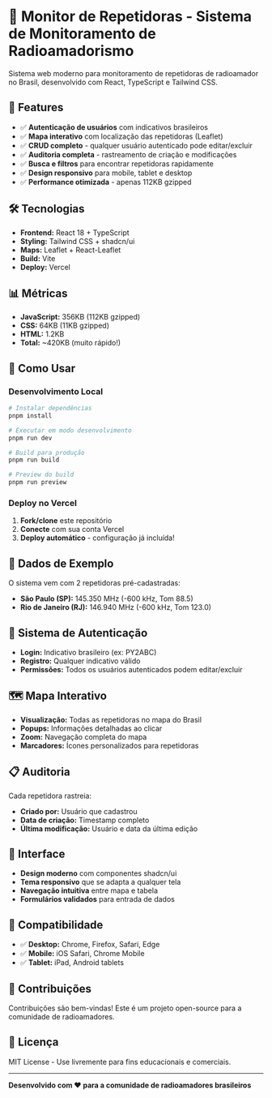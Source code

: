 # 📡 Monitor de Repetidoras - Sistema de Monitoramento de Radioamadorismo

Sistema web moderno para monitoramento de repetidoras de radioamador no Brasil, desenvolvido com React, TypeScript e Tailwind CSS.

## 🚀 Features

- ✅ **Autenticação de usuários** com indicativos brasileiros
- ✅ **Mapa interativo** com localização das repetidoras (Leaflet)
- ✅ **CRUD completo** - qualquer usuário autenticado pode editar/excluir
- ✅ **Auditoria completa** - rastreamento de criação e modificações
- ✅ **Busca e filtros** para encontrar repetidoras rapidamente
- ✅ **Design responsivo** para mobile, tablet e desktop
- ✅ **Performance otimizada** - apenas 112KB gzipped

## 🛠️ Tecnologias

- **Frontend:** React 18 + TypeScript
- **Styling:** Tailwind CSS + shadcn/ui
- **Maps:** Leaflet + React-Leaflet
- **Build:** Vite
- **Deploy:** Vercel

## 📊 Métricas

- **JavaScript:** 356KB (112KB gzipped)
- **CSS:** 64KB (11KB gzipped)
- **HTML:** 1.2KB
- **Total:** ~420KB (muito rápido!)

## 🎯 Como Usar

### Desenvolvimento Local

```bash
# Instalar dependências
pnpm install

# Executar em modo desenvolvimento
pnpm run dev

# Build para produção
pnpm run build

# Preview do build
pnpm run preview
```

### Deploy no Vercel

1. **Fork/clone** este repositório
2. **Conecte** com sua conta Vercel
3. **Deploy automático** - configuração já incluída!

## 📡 Dados de Exemplo

O sistema vem com 2 repetidoras pré-cadastradas:
- **São Paulo (SP):** 145.350 MHz (-600 kHz, Tom 88.5)
- **Rio de Janeiro (RJ):** 146.940 MHz (-600 kHz, Tom 123.0)

## 🔐 Sistema de Autenticação

- **Login:** Indicativo brasileiro (ex: PY2ABC)
- **Registro:** Qualquer indicativo válido
- **Permissões:** Todos os usuários autenticados podem editar/excluir

## 🗺️ Mapa Interativo

- **Visualização:** Todas as repetidoras no mapa do Brasil
- **Popups:** Informações detalhadas ao clicar
- **Zoom:** Navegação completa do mapa
- **Marcadores:** Ícones personalizados para repetidoras

## 📋 Auditoria

Cada repetidora rastreia:
- **Criado por:** Usuário que cadastrou
- **Data de criação:** Timestamp completo
- **Última modificação:** Usuário e data da última edição

## 🎨 Interface

- **Design moderno** com componentes shadcn/ui
- **Tema responsivo** que se adapta a qualquer tela
- **Navegação intuitiva** entre mapa e tabela
- **Formulários validados** para entrada de dados

## 📱 Compatibilidade

- ✅ **Desktop:** Chrome, Firefox, Safari, Edge
- ✅ **Mobile:** iOS Safari, Chrome Mobile
- ✅ **Tablet:** iPad, Android tablets

## 🤝 Contribuições

Contribuições são bem-vindas! Este é um projeto open-source para a comunidade de radioamadores.

## 📄 Licença

MIT License - Use livremente para fins educacionais e comerciais.

---

**Desenvolvido com ❤️ para a comunidade de radioamadores brasileiros**